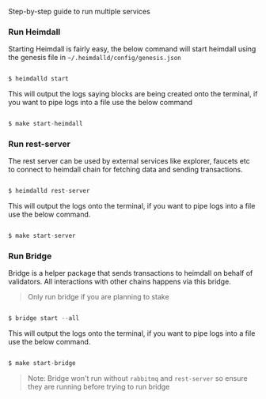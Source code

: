 Step-by-step guide to run multiple services

### Run Heimdall

Starting Heimdall is fairly easy, the below command will start heimdall using the genesis file in `~/.heimdalld/config/genesis.json`

```js

$ heimdalld start 

```

This will output the logs saying blocks are being created onto the terminal, if you want to pipe logs into a file use the below command

```js

$ make start-heimdall

```

### Run rest-server

The rest server can be used by external services like explorer, faucets etc to connect to heimdall chain for fetching data and sending transactions.

```js

$ heimdalld rest-server

```

This will output the logs onto the terminal, if you want to pipe logs into a file use the below command.

```js

$ make start-server

```

### Run Bridge

Bridge is a helper package that sends transactions to heimdall on behalf of validators. All interactions with other chains happens via this bridge.

> Only run bridge if you are planning to stake

```js

$ bridge start --all

```

This will output the logs onto the terminal, if you want to pipe logs into a file use the below command.

```js

$ make start-bridge

```

> Note: Bridge won't run without `rabbitmq` and `rest-server` so ensure they are running before trying to run bridge


